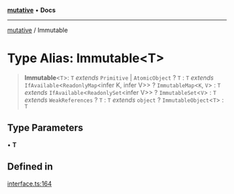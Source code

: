 [**mutative**](../README.md) • **Docs**

***

[mutative](../README.md) / Immutable

# Type Alias: Immutable\<T\>

> **Immutable**\<`T`\>: `T` *extends* `Primitive` \| `AtomicObject` ? `T` : `T` *extends* `IfAvailable`\<`ReadonlyMap`\<infer K, infer V\>\> ? `ImmutableMap`\<`K`, `V`\> : `T` *extends* `IfAvailable`\<`ReadonlySet`\<infer V\>\> ? `ImmutableSet`\<`V`\> : `T` *extends* `WeakReferences` ? `T` : `T` *extends* `object` ? `ImmutableObject`\<`T`\> : `T`

## Type Parameters

• **T**

## Defined in

[interface.ts:164](https://github.com/unadlib/mutative/blob/4e5a64df3bd670123a9179420fc5820dbbf11915/src/interface.ts#L164)
